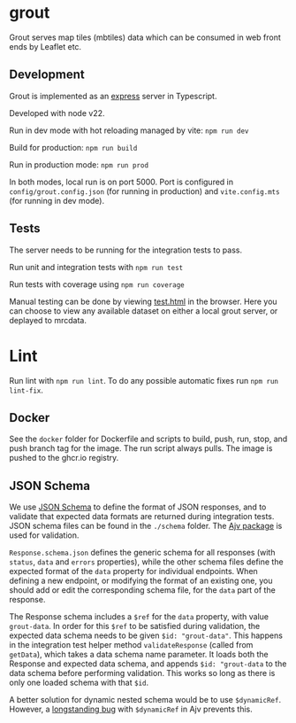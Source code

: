 # grout
Grout serves map tiles (mbtiles) data which can be consumed in web front ends by Leaflet etc.

## Development

Grout is implemented as an [express](https://expressjs.com/) server in Typescript.

Developed with node v22.

Run in dev mode with hot reloading managed by vite: `npm run dev`

Build for production: `npm run build`

Run in production mode: `npm run prod`

In both modes, local run is on port 5000. Port is configured in `config/grout.config.json` (for running in production)
and `vite.config.mts` (for running in dev mode).

## Tests

The server needs to be running for the integration tests to pass. 

Run unit and integration tests with `npm run test`

Run tests with coverage using `npm run coverage`

Manual testing can be done by viewing [test.html](test.html) in the browser. Here you can choose to view any available dataset on
either a local grout server, or deplayed to mrcdata. 

# Lint

Run lint with `npm run lint`. To do any possible automatic fixes run `npm run lint-fix`.

## Docker
See the `docker` folder for Dockerfile and scripts to build, push, run, stop, and push branch tag for the image. The run 
script always pulls. The image is pushed to the ghcr.io registry. 

## JSON Schema

We use [JSON Schema](https://json-schema.org/) to define the format of JSON responses, and to validate that expected data formats are returned
during integration tests. JSON schema files can be found in the `./schema` folder. The [Ajv package](https://ajv.js.org/) is used for validation.

`Response.schema.json` defines the generic schema for all responses (with `status`, `data` and `errors` properties),
while the other schema files define the expected format of the `data` property for individual endpoints. When defining a new 
endpoint, or modifying the format of an existing one, you should add or edit the corresponding
schema file, for the `data` part of the response. 

The Response schema includes a `$ref` for the `data` property, with value `grout-data`. In order for this `$ref` to be 
satisfied during validation, the expected data schema needs to be given `$id: "grout-data"`. This happens in the integration 
test helper method `validateResponse` (called from `getData`), which takes a data schema name parameter. It loads both the Response 
and expected data schema, and appends `$id: "grout-data` to the data schema before performing validation. This works so 
long as there is only one loaded schema with that `$id`. 

A better solution for dynamic nested schema would be to use `$dynamicRef`. However, a [longstanding bug](https://github.com/ajv-validator/ajv/issues/1573) 
with `$dynamicRef` in Ajv prevents this.  

